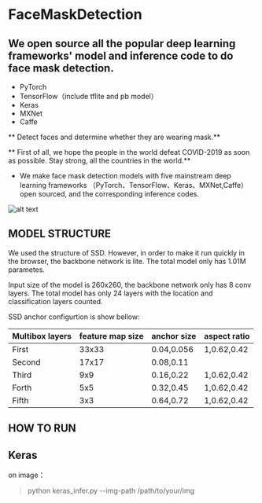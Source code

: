 # FaceMaskDetection

## We open source all the popular deep learning frameworks' model and inference code to do face mask detection.
 + PyTorch
 + TensorFlow（include tflite and pb model）
 + Keras
 + MXNet
 + Caffe
 
 ** Detect faces and determine whether they are wearing mask.**

** First of all, we hope the people in the world defeat COVID-2019 as soon as possible. Stay strong, all the countries in the world.**

+ We make face mask detection models with five mainstream deep learning frameworks （PyTorch、TensorFlow、Keras、MXNet,Caffe） open sourced, and the corresponding inference codes.

![alt text](https://res.cloudinary.com/practicaldev/image/fetch/s--1u3Uz9sp--/c_imagga_scale,f_auto,fl_progressive,h_420,q_auto,w_1000/https://dev-to-uploads.s3.amazonaws.com/i/ojmek5e5tihf1p655ju6.png)

## MODEL STRUCTURE

We used the structure of SSD. However, in order to make it run quickly in the browser, the backbone network is lite. The total model only has 1.01M parametes.

Input size of the model is 260x260, the backbone network only has 8 conv layers. The total model has only 24 layers with the location and classification layers counted.

SSD anchor configurtion is show bellow:

|Multibox layers| feature map size| anchor size | aspect ratio|
|---------------|-----------------|--------------|-------------|
|First	         |33x33            |	0.04,0.056  |	1,0.62,0.42  |
|Second		       |17x17            |	0.08,0.11   |               |
|Third	         |9x9	             |0.16,0.22	    |1,0.62,0.42|
|Forth	         |5x5	             |0.32,0.45      |	1,0.62,0.42|
|Fifth	         |3x3	             |0.64,0.72	      |1,0.62,0.42|

## HOW TO RUN

## Keras

on image：

> python keras_infer.py  --img-path /path/to/your/img


